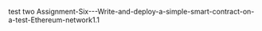 

test two
Assignment-Six---Write-and-deploy-a-simple-smart-contract-on-a-test-Ethereum-network1.1

